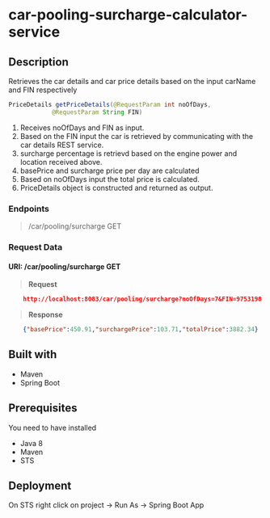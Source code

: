 # car-pooling-surcharge-calculator-service
## Description

Retrieves the car details and car price details based on the input carName and FIN respectively

```java
PriceDetails getPriceDetails(@RequestParam int noOfDays,
			@RequestParam String FIN)
```
1. Receives noOfDays and FIN as input.
2. Based on the FIN input the car is retrieved by communicating with the car details REST service.
3. surcharge percentage is retrievd based on the engine power and location received above.
4. basePrice and surcharge price per day are calculated
5. Based on noOfDays input the total price is calculated.
6. PriceDetails object is constructed and returned as output.

### Endpoints

>/car/pooling/surcharge  GET

### Request Data

#### URI: /car/pooling/surcharge GET

> **Request**

```json
	http://localhost:8083/car/pooling/surcharge?noOfDays=7&FIN=9753198
```

> **Response**

```json
	{"basePrice":450.91,"surchargePrice":103.71,"totalPrice":3882.34}
```

## Built with
* Maven
* Spring Boot

## Prerequisites
You need to have installed

 - Java 8
 - Maven
 - STS
 
## Deployment
On STS right click on project -> Run As -> Spring Boot App
